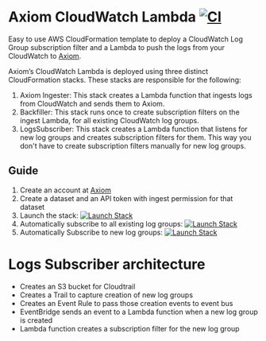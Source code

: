 # Axiom CloudWatch Lambda [![CI](https://github.com/axiomhq/axiom-cloudwatch-lambda/actions/workflows/ci.yaml/badge.svg)](https://github.com/axiomhq/axiom-cloudwatch-lambda/actions/workflows/ci.yaml)

Easy to use AWS CloudFormation template to deploy a CloudWatch Log Group subscription filter and a Lambda to push the
logs from your CloudWatch to [Axiom](https://axiom.co).


Axiom’s CloudWatch Lambda is deployed using three distinct CloudFormation stacks. These stacks are responsible for the following:

1. Axiom Ingester: This stack creates a Lambda function that ingests logs from CloudWatch and sends them to Axiom.
2. Backfiller: This stack runs once to create subscription filters on the ingest Lambda,  for all existing CloudWatch log groups.
3. LogsSubscriber: This stack creates a Lambda function that listens for new log groups and creates subscription filters for them. This way you don't have to create subscription filters manually for new log groups.

## Guide

1. Create an account at [Axiom](https://app.axiom.co)
2. Create a dataset and an API token with ingest permission for that dataset
3. Launch the stack: [![Launch Stack](https://s3.amazonaws.com/cloudformation-examples/cloudformation-launch-stack.png)](https://console.aws.amazon.com/cloudformation/home?#/stacks/new?stackName=CloudWatch-Axiom&templateURL=https://axiom-cloudformation-stacks.s3.amazonaws.com/axiom-cloudwatch-lambda-cloudformation-stack.yaml)
4. Automatically subscribe to all existing log groups: [![Launch Stack](https://s3.amazonaws.com/cloudformation-examples/cloudformation-launch-stack.png)](https://console.aws.amazon.com/cloudformation/home?#/stacks/new?stackName=CloudWatch-Backfiller-Axiom&templateURL=https://axiom-cloudformation-stacks.s3.amazonaws.com/axiom-cloudwatch-backfiller-lambda-cloudformation-stack.yaml)
5. Automatically Subscribe to new log groups: [![Launch Stack](https://s3.amazonaws.com/cloudformation-examples/cloudformation-launch-stack.png)](https://console.aws.amazon.com/cloudformation/home?#/stacks/new?stackName=Axiom-CloudWatch-LogsSubscriber&templateURL=https://axiom-cloudformation-stacks.s3.amazonaws.com/axiom-cloudwatch-logs-subscriber-cloudformation-stack.yaml)


# Logs Subscriber architecture

- Creates an S3 bucket for Cloudtrail
- Creates a Trail to capture creation of new log groups
- Creates an Event Rule to pass those creation events to event bus
- EventBridge sends an event to a Lambda function when a new log group is created
- Lambda function creates a subscription filter for the new log group
